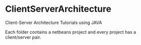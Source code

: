 # ClientServerArchitecture
Client-Server Architecture Tutorials using JAVA

Each folder contains a netbeans project and every project has a client/server pair.<br>

